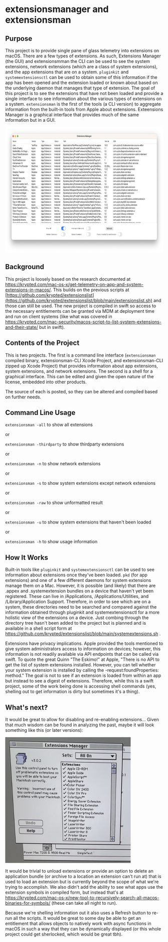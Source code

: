 # extensionsmanager and extensionsman

## Purpose

This project is to provide single pane of glass telemetry into extensions on macOS. There are a few types of extensions. As such, Extensions Manager (the GUI) and extensionsmman the CLI can be used to see the system extensions, network extensions (which are a class of system extensions), and the app extensions that are on a system. `pluginkit` and `systemextensionsctl` can be used to obtain some of this information if the app has been opened and the extension loaded or known about based on the underlying daemon that manages that type of extension. The goal of this project is to see the extensions that have not been loaded and provide a single interface to see information about the various types of extensions on a system. `extensionsman` is the first of the tools (a CLI version) to aggregate information from the built-in tools from Apple about extensions. Exteensions Manager is a graphical interface that provides much of the same information but in a GUI.

<img src="https://github.com/krypted/extensionsmanager/blob/main/Images/em4.png" width="550" height="400" />

## Background

This project is loosely based on the research documented at https://krypted.com/mac-os-x/get-telemetry-on-app-and-system-extensions-in-macos/. This builds on the previous scripts at [https://github.com/krypted/extensionslist](https://github.com/krypted/extensionslist/blob/main/extensionslist.sh) and those can still be used. The new project is compiled in swift so access to the necessary entitlements can be granted via MDM at deployment time and run on client systems (like what was covered in https://krypted.com/mac-security/macos-script-to-list-system-extensions-and-their-state/ but in swift).

## Contents of the Project

This is two projects. The first is a command line interface (`extensionsman` compiled binary, extensionsman-CLI Xcode Project, and extensionsman-CLI zipped up Xcode Project) that provides information about app extensions, system extensions, and network extensions. The second is a shell for a graphical interface. This can be edited and given the open nature of the license, embedded into other products.  

The source of each is posted, so they can be altered and compiled based on further needs.

## Command Line Usage

`extensionsman -all` to show all extensions

or

`extensionsman -thirdparty` to show thirdparty extensions

or

`extensionsman -n` to show network extensions

or

`extensionsman -s` to show system extensions except network extensions

or

`extensionsman -raw` to show unformatted result

or

`extensionsman -u` to show system extensions that haven't been loaded

or

`extensionsman -h` to show usage information

## How It Works

Built-in tools like `pluginkit` and `systemextensionsctl` can be used to see information about extensions once they've been loaded. `pkd` (for app extensions) and one of a few different daemons for system extensions manage them on a Mac. However, it is possible (and likely) that there are .appex and .systemextension bundles on a device that haven't yet been registered. These can live in /Applications, /Applications/Utilities, and /Library/Application Support. Therefore, in order to see which are on a system, these directories need to be searched and compared against the information obtained through pluginkit and systemextensionsctl for a more holistic view of the extensions on a device. Just combing through the directory tree hasn't been added to the project but is planned and is available in a shell script form at https://github.com/krypted/extensionslist/blob/main/systemextensions.sh . 

Extensions have privacy implications. Apple provided the tools mentioned to give system administrators access to information on devices; however, this information is not readily available via API endpoints that can be called via swift. To quote the great Quinn "The Eskimo!" at Apple, "There is no API to get the list of system extensions installed. However, you can tell whether your system extension is installed by calling the -request:foundProperties: method." The goal is not to see if an extension is loaded from within an app but instead to see a digest of extensions. Therefore, while this is a swift project, some of the work being done is accessing shell commands (yes, shelling out to get information is dirty but sometimes it's a thing). 

## What's next?

It would be great to allow for disabling and re-enabling extensions... Given that much wisdom can be found in analyzing the past, maybe it will look something like this (or later versions):

<img src="https://github.com/krypted/extensionsmanager/blob/main/Images/em3.png" width="400" height="400" />

It would be trivial to unload extensions or provide an option to delete an application bundle (or archive to a location an extension can't run at) that is used to load an extension but is currently beyond the scope of what we're trying to accomplish. We also didn't add the ability to see what apps use the extension symbols in compiled form, but instead that's at https://krypted.com/mac-os-x/new-tool-to-recursively-search-all-macos-binaries-for-symbols/ (these can take all night to run).

Because we're shelling information out it also uses a Refresh button to re-run all the scripts. It would be great to some day be able to get an entitlement that allows objects to natively work with async functions in macOS in such a way that they can be dynamically displayed (or this whole project could get sherlocked, which would be great tbh).
